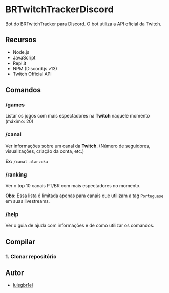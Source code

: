 # BRTwitchTrackerDiscord
Bot do BRTwitchTracker para Discord. O bot utiliza a API oficial da Twitch.

## Recursos
- Node.js
- JavaScript
- Repl.it
- NPM (Discord.js v13)
- Twitch Official API 

## Comandos
  ### /games

  Listar os jogos com mais espectadores na **Twitch** naquele momento (máximo: 20)
  ### /canal <username>

Ver informações sobre um canal da **Twitch**. (Número de seguidores, visualizações, criação da conta, etc.)

**Ex:** `/canal alanzoka`
  ### /ranking

Ver o top 10 canais PT/BR com mais espectadores no momento.

**Obs:** Essa lista é limitada apenas para canais que utilizam a tag `Portuguese` em suas livestreams.
  ### /help

Ver o guia de ajuda com informações e de como utilizar os comandos.
  
 ## Compilar
 
  ### 1. Clonar repositório
  
 ## Autor
  - [luisgbr1el](https://github.com/luisgbr1el)
